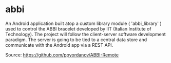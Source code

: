 # abbi
An Android application built atop a custom library module ( 'abbi_library' ) used to control the ABBI bracelet developed by IIT (Italian Institute of Technology). The project will follow the client-server software development paradigm. The server is going to be tied to a central data store and communicate with the Android app via a REST API.

Source: https://github.com/ppyordanov/ABBI-Remote
